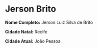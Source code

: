 # Jerson Brito

**Nome Completo:** Jerson Luiz Silva de Brito

**Cidade Natal:** Recife

**Cidade Atual:** João Pessoa
